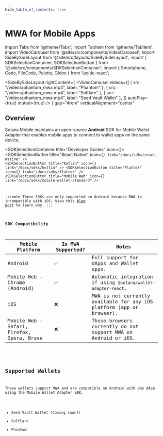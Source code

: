```yaml
---
hide_table_of_contents: true
---
```


# MWA for Mobile Apps

import Tabs from '@theme/Tabs';
import TabItem from '@theme/TabItem';
import VideoCarousel from '@site/src/components/VideoCarousel';
import SideBySideLayout from '@site/src/layouts/SideBySideLayout';
import { SDKSelectionContainer, SDKSelectionButton } from '@site/src/components/SDKSelectionContainer';
import { Smartphone, Code, FileCode, Palette, Globe } from 'lucide-react';

<SideBySideLayout
  rightContent={
    <VideoCarousel 
      videos={[
        {
          src: "/videos/phantom_mwa.mp4",
          label: "Phantom"
        },
        {
          src: "/videos/phantom_mwa.mp4",
          label: "Solflare"
        },
        {
          src: "/videos/phantom_mwa.mp4",
          label: "Seed Vault Wallet"
        },
      ]}
      autoPlay={true}
      muted={true}
    />
  }
  gap="4rem"
  verticalAlignment="center"
>

## Overview

Solana Mobile maintains an open-source **Android** SDK for Mobile Wallet Adapter that enables mobile apps to connect to wallet apps on the same device.

  <SDKSelectionContainer title="Developer Guides" icon={<Smartphone size={16} />}>
    <SDKSelectionButton 
      title="React Native" 
      icon={<Code size={20} />}
      link="/docs/sdks/react-native" 
    />
    <SDKSelectionButton 
      title="Kotlin" 
      icon={<FileCode size={20} />}
      link="/docs/sdks/kotlin" 
    />
    <SDKSelectionButton 
      title="Flutter" 
      icon={<Palette size={20} />}
      link="/docs/sdks/flutter" 
    />
    <SDKSelectionButton 
      title="Mobile Web" 
      icon={<Globe size={20} />}
      link="/docs/sdks/mobile-wallet-standard" 
    />
  </SDKSelectionContainer>


:::note
These SDKs are only supported on Android because MWA is incompatible with iOS. View this [blog post](/blog/ios-wallet-signing) to learn why.
:::

### SDK Compatibility

| Mobile Platform                            | Is MWA Supported? | Notes                                                                 |
| ------------------------------------------ | ----------------- | --------------------------------------------------------------------- |
| Android                                    | ✅                | Full support for dApps and Wallet apps.                               |
| Mobile Web - Chrome (Android)              | ✅                | Automatic integration if using `@solana/wallet-adapter-react`.        |
| iOS                                        | ❌                | MWA is not currently available for any iOS platform (app or browser). |
| Mobile Web - Safari, Firefox, Opera, Brave | ❌                | These browsers currently do not support MWA on Android or iOS.      |


</SideBySideLayout>

## Supported Wallets

These wallets support MWA and are compatible on Android with any dApp using the Mobile Wallet Adapter SDK.

- Seed Vault Wallet (Coming soon!)
- Solflare
- Phantom